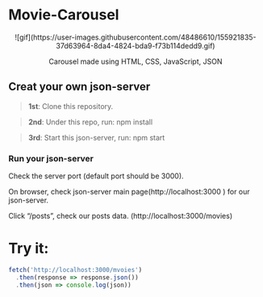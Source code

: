 # Movie-Carousel
<div align="center">
  ![gif](https://user-images.githubusercontent.com/48486610/155921835-37d63964-8da4-4824-bda9-f73b114dedd9.gif)
  <p>Carousel made using HTML, CSS, JavaScript, JSON</p>
</div>



## Creat your own json-server

> **1st**: Clone this repository.

> **2nd**: Under this repo, run: npm install

> **3rd**: Start this json-server, run: npm start

### Run your json-server
Check the server port (default port should be 3000).

On browser, check json-server main page(http://localhost:3000 ) for our json-server.

Click “/posts”, check our posts data. (http://localhost:3000/movies)

# Try it:

```javascript
fetch('http://localhost:3000/mvoies')
  .then(response => response.json())
  .then(json => console.log(json))

